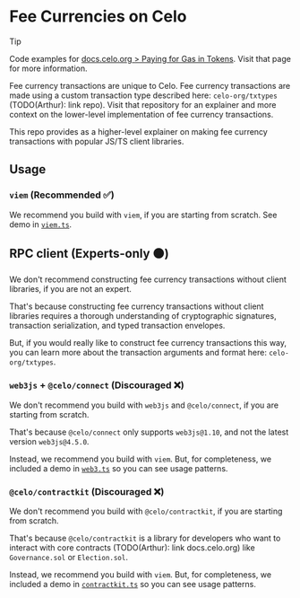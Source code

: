 # Fee Currencies on Celo

> [!TIP]
> Code examples for [docs.celo.org > Paying for Gas in Tokens](https://docs.celo.org/protocol/transaction/erc20-transaction-fees#alfajores-testnet). Visit that page for more information.

Fee currency transactions are unique to Celo. Fee currency transactions are made using a 
custom transaction type described here: `celo-org/txtypes` (TODO(Arthur): link repo). Visit that repository for an explainer 
and more context on the lower-level implementation of fee currency transactions.

This repo provides as a higher-level explainer on making fee currency transactions with popular 
JS/TS client libraries.

## Usage

### `viem` (Recommended ✅)

We recommend you build with `viem`, if you are starting from scratch. 
See demo in [`viem.ts`](/viem.ts).

## RPC client (Experts-only 🟠)

We don't recommend constructing fee currency transactions without client libraries, if you are 
not an expert.

That's because constructing fee currency transactions without client libraries requires a thorough
understanding of cryptographic signatures, transaction serialization, and typed transaction 
envelopes.

But, if you would really like to construct fee currency transactions this way, you 
can learn more about the transaction arguments and format here: `celo-org/txtypes`.

### `web3js` + `@celo/connect` (Discouraged ❌)

We don't recommend you build with `web3js` and `@celo/connect`, if you are starting from scratch.

That's because `@celo/connect` only supports `web3js@1.10`, and not the latest version 
`web3js@4.5.0`.

Instead, we recommend you build with `viem`. But, for completeness, we included a demo in 
[`web3.ts`](/web3.ts) so you can see usage patterns.

### `@celo/contractkit` (Discouraged ❌)

We don't recommend you build with `@celo/contractkit`, if you are starting from scratch.

That's because `@celo/contractkit` is a library for developers who want to 
interact with core contracts (TODO(Arthur): link docs.celo.org) like `Governance.sol` or 
`Election.sol`. 

Instead, we recommend you build with `viem`. But, for completeness, we included a demo in 
[`contractkit.ts`](/contractkit.ts) so you can see usage patterns.
